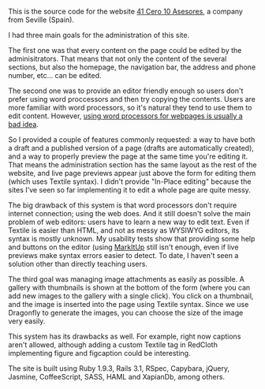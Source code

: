 This is the source code for the website [41 Cero 10 Asesores](http://41cero10.org), a company from Seville (Spain).

I had three main goals for the administration of this site.

The first one was that every content on the page could be edited by the adminisitrators. That means that not only the content of the several sections, but also the homepage, the navigation bar, the address and phone number, etc... can be edited.

The second one was to provide an editor friendly enough so users don't prefer using word proccessors and then try copying the contents. Users are more familiar with word processors, so it's natural they tend to use them to edit content. However, [using word processors for webpages is usually a bad idea](http://redcloth.org/articles/wysi-dangerous-why-wysiwyg-editors-are-bad-for-your-website/).

So I provided a couple of features commonly requested: a way to have both a draft and a published version of a page (drafts are automatically created), and a way to properly preview the page at the same time you're editing it. That means the administration section has the same layout as the rest of the website, and live page previews appear just above the form for editing them (which uses Textile syntax). I didn't provide "In-Place editing" because the sites I've seen so far implementing it to edit a whole page are quite messy.

The big drawback of this system is that word processors don't require internet connection; using the web does. And it still doesn't solve the main problem of web editors: users have to learn a new way to edit text. Even if Textile is easier than HTML, and not as messy as WYSIWYG editors, its syntax is mostly unknown. My usability tests show that providing some help and buttons on the editor (using [MarkItUp](http://markitup.jaysalvat.com) still isn't enough, even if live previews make syntax errors easier to detect. To date, I haven't seen a solution other than directly teaching users.

The third goal was managing image attachments as easily as possible. A gallery with thumbnails is shown at the bottom of the form (where you can add new images to the gallery with a single click). You click on a thumbnail, and the image is inserted into the page using Textile syntax. Since we use Dragonfly to generate the images, you can choose the size of the image very easily.

This system has its drawbacks as well. For example, right now captions aren't allowed, although adding a custom Textile tag in RedCloth implementing figure and figcaption could be interesting.

The site is built using Ruby 1.9.3, Rails 3.1, RSpec, Capybara, jQuery, Jasmine, CoffeeScript, SASS, HAML and XapianDb, among others.
